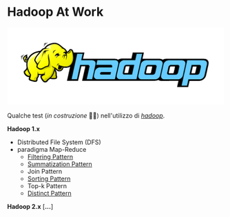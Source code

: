 # Hadoop At Work
<div align="center">
	<img src="https://github.com/mariocuomo/hadoopAtWork/blob/main/img/hadoop-logo.png">
</div>

Qualche test (_in costruzione_ 👷‍♂️) nell'utilizzo di [_hadoop_](https://hadoop.apache.org/).

**Hadoop 1.x**
- Distributed File System (DFS)
- paradigma Map-Reduce
	- [Filtering Pattern](https://github.com/mariocuomo/hadoopAtWork/tree/main/hadoop1/filter)
	- [Summatization Pattern](https://github.com/mariocuomo/hadoopAtWork/tree/main/hadoop1/summatization)
	- Join Pattern
	- [Sorting Pattern](https://github.com/mariocuomo/hadoopAtWork/tree/main/hadoop1/sorting)
	- Top-k Pattern
	- [Distinct Pattern](https://github.com/mariocuomo/hadoopAtWork/tree/main/hadoop1/distint)

**Hadoop 2.x**
[**...**]


